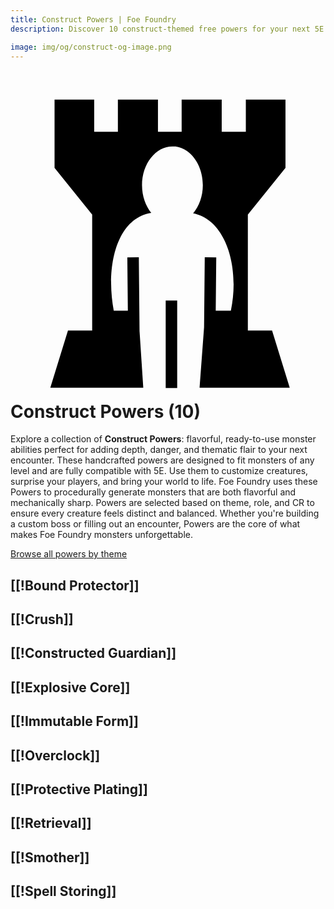 ```yaml
---
title: Construct Powers | Foe Foundry
description: Discover 10 construct-themed free powers for your next 5E monster.

image: img/og/construct-og-image.png
---
```


# <span class="inline-icon" aria-hidden="true"><svg xmlns="http://www.w3.org/2000/svg" viewBox="0 0 512 512"><path d="M71.604 21.99v111.12l61.156 75.814v188.654H93.408l-28.7 92.836h151.1l-6.103-92.613h.043l-1.17-119.35-18.687.185.848 86.545h-22.92c-13.43-71.44 4.462-150.097 60.967-158.86-9.133-11.458-15.006-27.38-15.006-45.02 0-34.844 22.177-62.962 49.413-62.962 1.703 0 3.466-.262 5.123 0h.002c24.873 3.23 44.29 30.293 44.29 62.96 0 18.09-6.196 34.244-15.74 45.755 51.727 9.73 76.564 84.763 61.333 158.127h-24.616l.85-86.545-18.688-.184-1.115 113.64-7.323 98.324h146.54l-28.702-92.836H385.79V208.924l61.155-75.813V21.99H382.52v52.414h-39.213V21.99h-65.123v52.414H239.67V21.99h-65.125v52.414h-38.512V21.99h-64.43zm180.652 326.62v142.245h18.69V348.61h-18.69z"/></svg></span> Construct Powers (10)

Explore a collection of **Construct Powers**: flavorful, ready-to-use monster abilities perfect for adding depth, danger, and thematic flair to your next encounter. These handcrafted powers are designed to fit monsters of any level and are fully compatible with 5E. Use them to customize creatures, surprise your players, and bring your world to life. Foe Foundry uses these Powers to procedurally generate monsters that are both flavorful and mechanically sharp. Powers are selected based on theme, role, and CR to ensure every creature feels distinct and balanced. Whether you're building a custom boss or filling out an encounter, Powers are the core of what makes Foe Foundry monsters unforgettable.  

  
[Browse all powers by theme](all.md)

[[!Bound Protector]]
---

[[!Crush]]
---

[[!Constructed Guardian]]
---

[[!Explosive Core]]
---

[[!Immutable Form]]
---

[[!Overclock]]
---

[[!Protective Plating]]
---

[[!Retrieval]]
---

[[!Smother]]
---

[[!Spell Storing]]
---
